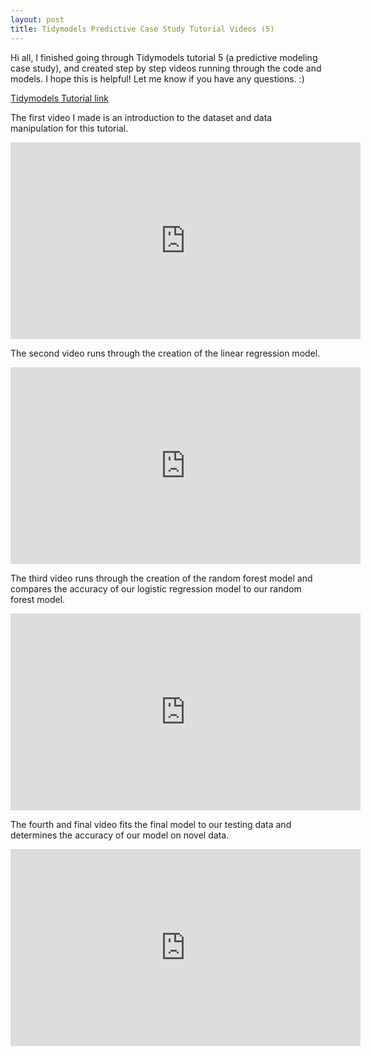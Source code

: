 ```yaml
---
layout: post
title: Tidymodels Predictive Case Study Tutorial Videos (5)
---
```

  
Hi all, I finished going through Tidymodels tutorial 5 (a predictive modeling case study), and created step by step videos running through the code and models. I hope this is helpful! Let me know if you have any questions. :)

[Tidymodels Tutorial link](https://www.tidymodels.org/start/case-study/)

The first video I made is an introduction to the dataset and data manipulation for this tutorial. 
<iframe width="560" height="315" src="https://www.youtube.com/embed/x2iy14zTXOQ" frameborder="0" allow="autoplay; encrypted-media" allowfullscreen></iframe>
  
The second video runs through the creation of the linear regression model.
<iframe width="560" height="315" src="https://www.youtube.com/embed/K2OOGgeyAs8" frameborder="0" allow="autoplay; encrypted-media" allowfullscreen></iframe>

The third video runs through the creation of the random forest model and compares the accuracy of our logistic regression model to our random forest model. 
<iframe width="560" height="315" src="https://www.youtube.com/embed/HVpEa9CJr4s" frameborder="0" allow="autoplay; encrypted-media" allowfullscreen></iframe> 
  
The fourth and final video fits the final model to our testing data and determines the accuracy of our model on novel data. 
<iframe width="560" height="315" src="https://www.youtube.com/embed/aAds4hUSfdA" frameborder="0" allow="autoplay; encrypted-media" allowfullscreen></iframe>

